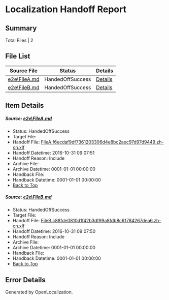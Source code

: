 # <a name='report-top'></a> Localization Handoff Report

## Summary
 Total Files | 2

## File List
 Source File | Status | Details 
 ----------- | ------ | ------- 
 [e2e\FileA.md](https://github.com/OpenLocalizationTestOrg/ol-test0/blob/6044d016681d091ffb279c16e144814edd4a0d17/e2e/FileA.md) | HandedOffSuccess | [Details](#a312c2a4687b9423a9c51c5a9b6482e40cb34d0e9)
 [e2e\FileB.md](https://github.com/OpenLocalizationTestOrg/ol-test0/blob/6edb573e89c0ee93bea0cff5ee57f6bebce66f44/e2e/FileB.md) | HandedOffSuccess | [Details](#02e9f4fd4444db2aadd4093629ea36cd1409f4ca10)

## Item Details
##### <a name='a312c2a4687b9423a9c51c5a9b6482e40cb34d0e9'></a> Source: [e2e\FileA.md](https://github.com/OpenLocalizationTestOrg/ol-test0/blob/6044d016681d091ffb279c16e144814edd4a0d17/e2e/FileA.md)
* Status: HandedOffSuccess
* Target File: 
* Handoff File: [FileA.f6ecdaf9df7361203306d4e8bc2aec97d97d9449.zh-cn.xlf](https://github.com/OpenLocalizationTestOrg/ol-test0-handoff/blob/508da0dbf0faf4ffeefb9d620185a858324e0ae3/ol-handoff/OpenLocalizationTestOrg/ol-test0-zhcn/shujia/ht/FileA.f6ecdaf9df7361203306d4e8bc2aec97d97d9449.zh-cn.xlf)
* Handoff Datetime: 2016-10-31 09:07:51
* Handoff Reason: Include
* Archive File: 
* Archive Datetime: 0001-01-01 00:00:00
* Handback File: 
* Handback Datetime: 0001-01-01 00:00:00
* [Back to Top](#report-top)

##### <a name='02e9f4fd4444db2aadd4093629ea36cd1409f4ca10'></a> Source: [e2e\FileB.md](https://github.com/OpenLocalizationTestOrg/ol-test0/blob/6edb573e89c0ee93bea0cff5ee57f6bebce66f44/e2e/FileB.md)
* Status: HandedOffSuccess
* Target File: 
* Handoff File: [FileB.c88fde0810d1f42b3df99a8fdb8c61784267dea6.zh-cn.xlf](https://github.com/OpenLocalizationTestOrg/ol-test0-handoff/blob/508da0dbf0faf4ffeefb9d620185a858324e0ae3/ol-handoff/OpenLocalizationTestOrg/ol-test0-zhcn/shujia/ht/FileB.c88fde0810d1f42b3df99a8fdb8c61784267dea6.zh-cn.xlf)
* Handoff Datetime: 2016-10-31 09:07:50
* Handoff Reason: Include
* Archive File: 
* Archive Datetime: 0001-01-01 00:00:00
* Handback File: 
* Handback Datetime: 0001-01-01 00:00:00
* [Back to Top](#report-top)


## Error Details

Generated by OpenLocalization.
